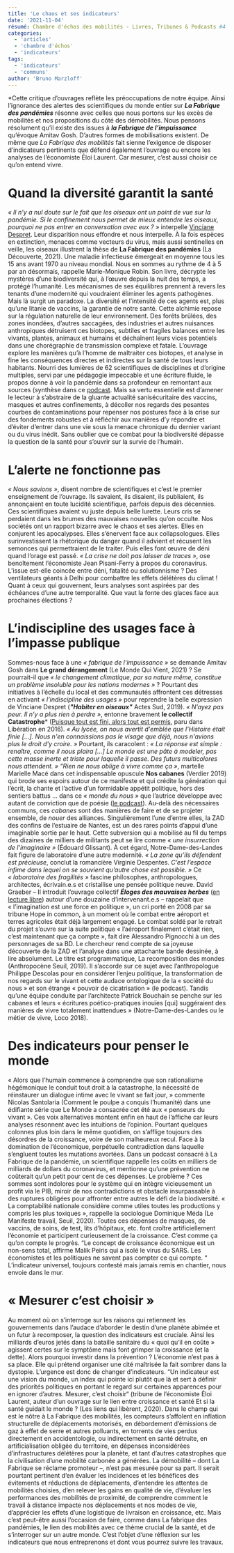 ```yaml
---
title: 'Le chaos et ses indicateurs'
date: '2021-11-04'
résumé: Chambre d'échos des mobilités - Livres, Tribunes & Podcasts #4 
categories:
  - 'articles'
  - 'chambre d'échos'
  - 'indicateurs'
tags:
  - 'indicateurs'
  - 'communs'
author: 'Bruno Marzloff'
---
```


*Cette critique d’ouvrages reflète les préoccupations de notre équipe. Ainsi l’ignorance des alertes des scientifiques du monde entier sur ***La Fabrique des pandémies*** résonne avec celles que nous portons sur les excès de mobilités et nos propositions du côté des démobilités. Nous pensons résolument qu’il existe des issues à ***la Fabrique de l’impuissance*** qu’évoque Amitav Gosh. D’autres formes de mobilisations existent. De même que *La Fabrique des mobilités* fait sienne l’exigence de disposer d’indicateurs pertinents que défend également l’ouvrage ou encore les analyses de l’économiste Éloi Laurent. Car mesurer, c’est aussi choisir ce qu’on entend vivre. 


# Quand la diversité garantit la santé
*« Il n’y a nul doute sur le fait que les oiseaux ont un point de vue sur la pandémie. Si le confinement nous permet de mieux entendre les oiseaux, pourquoi ne pas entrer en conversation avec eux ? »* interpelle [Vinciane Despret](https://www.franceculture.fr/environnement/vinciane-despret-nous-sommes-tous-oiseaux-et-humains-en-fait-liberes). Leur disparition nous effondre et nous interpelle. À la fois espèces en extinction, menaces comme vecteurs du virus, mais aussi sentinelles en veille, les oiseaux illustrent la thèse de **La Fabrique des pandémies** (La Découverte, 2021).
Une maladie infectieuse émergeait en moyenne tous les 15 ans avant 1970 au niveau mondial. Nous en sommes au rythme de 4 à 5 par an désormais, rappelle Marie-Monique Robin. Son livre, décrypte les mystères d’une biodiversité qui, à l’œuvre depuis la nuit des temps, a protégé l’humanité. Les mécanismes de ses équilibres prennent à revers les tenants d’une modernité qui voudraient éliminer les agents pathogènes. Mais là surgit un paradoxe. La diversité et l’intensité de ces agents est, plus qu’une litanie de vaccins, la garantie de notre santé. Cette alchimie repose sur la régulation naturelle de leur environnement. Des forêts brûlées, des zones inondées, d’autres saccagées, des industries et autres nuisances anthropiques détruisent ces biotopes, subtiles et fragiles balances entre les vivants, plantes, animaux et humains et déchaînent leurs vices potentiels dans une chorégraphie de transmission complexe et fatale. L’ouvrage explore les manières qu’à l’homme de maltraiter ces biotopes, et analyse in fine les conséquences directes et indirectes sur la santé de tous leurs habitants. Nourri des lumières de 62 scientifiques de disciplines et d’origine multiples, servi par une pédagogie impeccable et une écriture fluide, le propos donne à voir la pandémie dans sa profondeur en remontant aux sources (synthèse dans ce [podcast](https://www.rfi.fr/fr/podcasts/c-est-pas-du-vent/20210204-covid-19-une-pand%C3%A9mie-que-nous-avons-fabriqu%C3%A9e). Mais sa vertu essentielle est d’amener le lecteur à s’abstraire de la gluante actualité sanisécuritaire des vaccins, masques et autres confinements, à décoller nos regards des pesantes courbes de contaminations pour repenser nos postures face à la crise sur des fondements robustes et à réfléchir aux manières d’y répondre et d’éviter d’entrer dans une vie sous la menace chronique du dernier variant ou du virus inédit. Sans oublier que ce combat pour la biodiversité dépasse la question de la santé pour s’ouvrir sur la survie de l’humain.

# L’alerte ne fonctionne pas
*« Nous savions »*, disent nombre de scientifiques et c’est le premier enseignement de l’ouvrage. Ils savaient, ils disaient, ils publiaient, ils annonçaient en toute lucidité scientifique, parfois depuis des décennies. Ces scientifiques avaient vu juste depuis belle lurette. Leurs cris se perdaient dans les brumes des mauvaises nouvelles qu’on occulte. Nos sociétés ont un rapport bizarre avec le chaos et ses alertes. Elles en conjurent les apocalypses. Elles s’énervent face aux collapsologues. Elles surinvestissent la rhétorique du danger quand il advient et récusent les semonces qui permettraient de le traiter. Puis elles font œuvre de déni quand l’orage est passé. *« La crise ne doit pas laisser de traces »*, ose benoîtement l’économiste Jean Pisani-Ferry à propos du coronavirus. L’issue est-elle coincée entre déni, fatalité ou solutionnisme ? Des ventilateurs géants à Delhi pour combattre les effets délétères du climat ! Quant à ceux qui gouvernent, leurs analyses sont aspirées par des échéances d’une autre temporalité. Que vaut la fonte des glaces face aux prochaines élections ? 

# L’indiscipline des usages face à l’impasse publique
Sommes-nous face à une *« fabrique de l’impuissance »* se demande Amitav Gosh dans **Le grand dérangement** (Le Monde Qui Vient, 2021) ? Se pourrait-il que *« le changement climatique, par sa nature même, constitue un problème insoluble pour les nations modernes »* ? Pourtant des initiatives à l’échelle du local et des communautés affrontent ces détresses en activant *« l’indiscipline des usages »* pour reprendre la belle expression de Vinciane Despret (***"Habiter en oiseaux"*** Actes Sud, 2019). *« N’ayez pas peur. Il n’y a plus rien à perdre »*, entonne bravement **le collectif Catastrophe*** ([Puisque tout est fini, alors tout est permis](https://www.liberation.fr/debats/2016/09/22/puisque-tout-est-fini-alors-tout-est-permis_1506625/), paru dans Libération en 2016). *« Au lycée, on nous avertit d'emblée que l'Histoire était finie […]. Nous n'en connaissions pas le visage que déjà, nous n'avions plus le droit d'y croire. »* Pourtant, ils caracolent : *« La réponse est simple : renaître, comme il nous plaira […] Le monde est une pâte à modeler, pas cette masse inerte et triste pour laquelle il passe. Des futurs multicolores nous attendent. »* 
*“Rien ne nous oblige à vivre comme ça »*, martelle Marielle Macé dans cet indispensable opuscule **Nos cabanes** (Verdier 2019) qui brode ses espoirs autour de ce manifeste et qui crédite la génération qui l’écrit, la chante et l’active d’un formidable appétit politique, hors des sentiers battus … dans ce *« monde du nous »* que l’autrice développe avec autant de conviction que de poésie ([le podcast](https://www.franceinter.fr/emissions/l-humeur-vagabonde/l-humeur-vagabonde-01-juin-2019)). Au-delà des nécessaires communs, ces *cabanes* sont des manières de faire et de se projeter ensemble, de *nouer* des alliances. Singulièrement l’une d’entre elles, la ZAD des confins de l’estuaire de Nantes, est un des rares points d’appui d’une imaginable sortie par le haut. Cette subversion qui a mobilisé au fil du temps des dizaines de milliers de militants peut se lire comme *« une insurrection de l’imaginaire »* (Édouard Glissant). À cet égard, Notre-Dame-des-Landes fait figure de laboratoire d’une autre modernité. *« La zone qu’ils défendent est précieuse*, conclut la romancière Virginie Despentes. *C’est l’espace infime dans lequel on se souvient qu’autre chose est possible. »* Ce *« laboratoire des fragilités »* fascine philosophes, anthropologues, architectes, écrivain.e.s et cristallise une pensée politique neuve. David Graeber – Il introduit l’ouvrage collectif ***Éloges des mauvaises herbes*** ([en lecture libre](https://docplayer.fr/87486802-Eloge-des-mauvaises-herbes.html)) autour d’une douzaine d’intervenant.e.s – rappelait que « l’imagination est une force en politique », un cri porté en 2008 par sa tribune Hope in common, à un moment où le combat entre aéroport et terres agricoles était déjà largement engagé. Le combat soldé par le retrait du projet s’ouvre sur la suite politique « l’aéroport finalement c’était rien, c’est maintenant que ça compte », fait dire Alessandro Pignocchi à un des personnages de sa BD. Le chercheur rend compte de sa joyeuse découverte de la ZAD et l’analyse dans une attachante bande dessinée, à lire absolument. Le titre est programmatique, La recomposition des mondes (Anthropocène Seuil, 2019). Il s’accorde sur ce sujet avec l’anthropologue Philippe Descolas pour en considérer l’enjeu politique, la transformation de nos regards sur le vivant et cette audace ontologique de la « société du nous » et son étrange « pouvoir de cicatrisation » (le podcast). Tandis qu’une équipe conduite par l’architecte Patrick Bouchain se penche sur les cabanes et leurs « écritures poético-pratiques inouïes [qui] suggéraient des manières de vivre totalement inattendues » (Notre-Dame-des-Landes ou le métier de vivre, Loco 2018).

# Des indicateurs pour penser le monde
« Alors que l’humain commence à comprendre que son rationalisme hégémonique le conduit tout droit à la catastrophe, la nécessité de réinstaurer un dialogue intime avec le vivant se fait jour, » commente Nicolas Santolaria (Comment le poulpe a conquis l’humanité) dans une édifiante série que Le Monde a consacrée cet été aux « penseurs du vivant ». Ces voix alternatives montent enfin en haut de l’affiche car leurs analyses résonnent avec les intuitions de l’opinion. Pourtant quelques colonnes plus loin dans le même quotidien, on s’afflige toujours des désordres de la croissance, voire de son malheureux recul. Face à la domination de l’économique, perpétuelle contradiction dans laquelle s’engluent toutes les mutations avortées. 
Dans un podcast consacré à La Fabrique de la pandémie, un scientifique rappelle les coûts en milliers de milliards de dollars du coronavirus, et mentionne qu’une prévention ne coûterait qu’un petit pour cent de ces dépenses. Le problème ? Ces sommes sont indolores pour le système qui en intègre vicieusement un profit via le PIB, miroir de nos contradictions et obstacle insurpassable à des ruptures obligées pour affronter entre autres le défi de la biodiversité. « La comptabilité nationale considère comme utiles toutes les productions y compris les plus toxiques », rappelle la sociologue Dominique Méda (Le Manifeste travail, Seuil, 2020). Toutes ces dépenses de masques, de vaccins, de soins, de test, lits d’hôpitaux, etc. font croître artificiellement l’économie et participent curieusement de la croissance. C’est comme ça qu’on compte le progrès. “Le concept de croissance économique est un non-sens total, affirme Malik Peiris qui a isolé le virus du SARS. Les économistes et les politiques ne savent pas compter ce qui compte. “ L’indicateur universel, toujours contesté mais jamais remis en chantier, nous envoie dans le mur. 

# « Mesurer c’est choisir »
Au moment où on s’interroge sur les raisons qui retiennent les gouvernements dans l’audace d’aborder le destin d’une planète abimée et un futur à recomposer, la question des indicateurs est cruciale. Ainsi les milliards d’euros jetés dans la bataille sanitaire du « quoi qu’il en coûte » agissent certes sur le symptôme mais font grimper la croissance (et la dette). Alors pourquoi investir dans la prévention ? L’économie n’est pas à sa place. Elle qui prétend organiser une cité maîtrisée la fait sombrer dans la dystopie. L’urgence est donc de changer d’indicateurs. “Un indicateur est une vision du monde, un index qui pointe ici plutôt que là et sert à définir des priorités politiques en portant le regard sur certaines apparences pour en ignorer d’autres. Mesurer, c’est choisir“ (tribune de l’économiste Éloi Laurent, auteur d’un ouvrage sur le lien entre croissance et santé Et si la santé guidait le monde ? (Les liens qui libèrent, 2020).
Dans le champ qui est le nôtre à La Fabrique des mobilités, les compteurs s’affolent en inflation structurelle de déplacements motorisés, en débordement d’émissions de gaz à effet de serre et autres polluants, en torrents de vies perdus directement en accidentologie, ou indirectement en santé détruite, en artificialisation obligée du territoire, en dépenses inconsidérées d’infrastructures délétères pour la planète, et tant d’autres catastrophes que la civilisation d’une mobilité carbonée a générées. La démobilité – dont La Fabrique se réclame promoteur –, n’est pas mesurée pour sa part. Il serait pourtant pertinent d’en évaluer les incidences et les bénéfices des évitements et réductions de déplacements, d’entendre les attentes de mobilités choisies, d’en relever les gains en qualité de vie, d’évaluer les performances des mobilités de proximité, de comprendre comment le travail à distance impacte nos déplacements et nos modes de vie, d’apprécier les effets d’une logistique de livraison en croissance, etc. Mais c’est peut-être aussi l’occasion de faire, comme dans La fabrique des pandémies, le lien des mobilités avec ce thème crucial de la santé, et de s’interroger sur un autre monde. C’est l’objet d’une réflexion sur les indicateurs que nous entreprenons et dont vous pourrez suivre les travaux.
